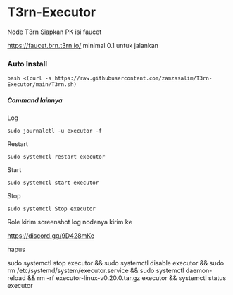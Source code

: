 # T3rn-Executor

Node T3rn
Siapkan PK isi faucet


https://faucet.brn.t3rn.io/
minimal 0.1 untuk jalankan



### Auto Install 

```
bash <(curl -s https://raw.githubusercontent.com/zamzasalim/T3rn-Executor/main/T3rn.sh)
```



##### Command lainnya
Log
```
sudo journalctl -u executor -f
```
Restart
```
sudo systemctl restart executor
```
Start
```
sudo systemctl start executor
```
Stop
```
sudo systemctl Stop executor
```

Role kirim screenshot log nodenya kirim ke

https://discord.gg/9D428mKe


hapus

sudo systemctl stop executor && sudo systemctl disable executor && sudo rm /etc/systemd/system/executor.service && sudo systemctl daemon-reload && rm -rf executor-linux-v0.20.0.tar.gz executor && systemctl status executor
